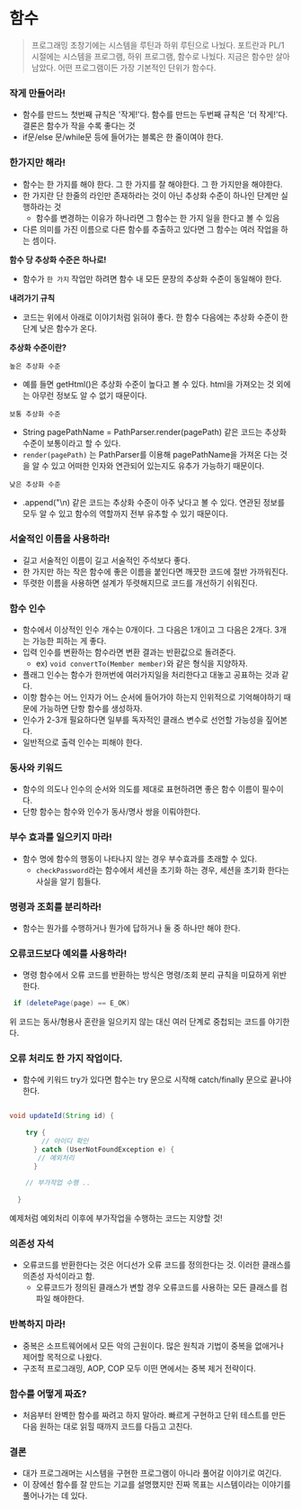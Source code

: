 # 함수
> 프로그래밍 초창기에는 시스템을 루틴과 하위 루틴으로 나눴다. 포트란과 PL/1 시절에는
> 시스템을 프로그램, 하위 프로그램, 함수로 나눴다. 지금은 함수만 살아남았다.
> 어떤 프로그램이든 가장 기본적인 단위가 함수다.


### 작게 만들어라!
- 함수를 만드느 첫번째 규칙은 '작게!'다. 함수를 만드는 두번째 규칙은 '더  작게!'다. 결론은 함수가 작을 수록 좋다는 것
- if문/else 문/while문 등에 들어가는 블록은 한 줄이여야 한다.

### 한가지만 해라!
- 함수는 한 가지를 해야 한다. 그 한 가지를 잘 해야한다. 그 한 가지만을 해야한다.
- 한 가지란 단 한줄의 라인만 존재하라는 것이 아닌 추상화 수준이 하나인 단계만 실행하라는 것 
  - 함수를 변경하는 이유가 하나라면 그 함수는 한 가지 일을 한다고 볼 수 있음
- 다른 의미를 가진 이름으로 다른 함수를 추출하고 있다면 그 함수는 여러 작업을 하는 셈이다.

**함수 당 추상화 수준은 하나로!**
- 함수가 `한 가지` 작업만 하려면 함수 내 모든 문장의 추상화 수준이 동일해야 한다.


**내려가기 규칙**
- 코드는 위에서 아래로 이야기처럼 읽혀야 좋다. 한 함수 다음에는 추상화 수준이 한 단계 낮은 함수가 온다.


**추상화 수준이란?**

`높은 추상화 수준`
- 예를 들면 getHtml()은 추상화 수준이 높다고 볼 수 있다. html을 가져오는 것 외에는 아무런 정보도 알 수 없기 때문이다. 

`보통 추상화 수준`
- String pagePathName = PathParser.render(pagePath) 같은 코드는 추상화 수준이 보통이라고 할 수 있다. 
- `render(pagePath)` 는 PathParser를 이용해 pagePathName을 가져온 다는 것을 알 수 있고 어떠한 인자와 연관되어 있는지도 유추가 가능하기 때문이다.


`낮은 추상화 수준`
- .append("\n) 같은 코드는 추상화 수준이 아주 낮다고 볼 수 있다. 연관된 정보를 모두 알 수 있고 함수의 역할까지 전부 유추할 수 있기 때문이다.

### 서술적인 이름을 사용하라!
- 길고 서술적인 이름이 길고 서술적인 주석보다 좋다.  
- 한 가지만 하는 작은 함수에 좋은 이름을 붙인다면 깨끗한 코드에 절반 가까워진다.
- 뚜렷한 이름을 사용하면 설계가 뚜렷해지므로 코드를 개선하기 쉬워진다.


### 함수 인수
- 함수에서 이상적인 인수 개수는 0개이다. 그 다음은 1개이고 그 다음은 2개다. 3개는 가능한 피하는 게 좋다.
- 입력 인수를 변환하는 함수라면 변환 결과는 반환값으로 돌려준다.
  - ex) `void convertTo(Member member)`와 같은 형식을 지양하자. 
- 플래그 인수는 함수가 한꺼번에 여러가지일을 처리한다고 대놓고 공표하는 것과 같다.
- 이항 함수는 어느 인자가 어느 순서에 들어가야 하는지 인위적으로 기억해야하기 때문에 가능하면 단항 함수를 생성하자.
- 인수가 2-3개 필요하다면 일부를 독자적인 클래스 변수로 선언할 가능성을 짚어본다.
- 일반적으로 출력 인수는 피해야 한다.

### 동사와 키워드
- 함수의 의도나 인수의 순서와 의도를 제대로 표현하려면 좋은 함수 이름이 필수이다.
- 단항 함수는 함수와 인수가 동사/명사 쌍을 이뤄야한다.

### 부수 효과를 일으키지 마라!
- 함수 명에 함수의 행동이 나타나지 않는 경우 부수효과를 초래할 수 있다.
  - `checkPassword`라는 함수에서 세션을 초기화 하는 경우, 세션을 초기화 한다는 사실을 알기 힘들다.

### 명령과 조회를 분리하라!
- 함수는 뭔가를 수행하거나 뭔가에 답하거나 둘 중 하나만 해야 한다.

### 오류코드보다 예외를 사용하라!
- 명령 함수에서 오류 코드를 반환하는 방식은 명령/조회 분리 규칙을 미묘하게 위반한다.

```java
 if (deletePage(page) == E_OK)
```

위 코드는 동사/형용사 혼란을 일으키지 않는 대신 여러 단계로 중첩되는 코드를 야기한다.


### 오류 처리도 한 가지 작업이다.
- 함수에 키워드 try가 있다면 함수는 try 문으로 시작해 catch/finally 문으로 끝나야한다.

```java

void updateId(String id) {
  
    try {
        // 아이디 확인
      } catch (UserNotFoundException e) {
       // 예외처리
      }
    
    // 부가작업 수행 ..
  
  }
```
예제처럼 예외처리 이후에 부가작업을 수행하는 코드는 지양할 것!

### 의존성 자석
- 오류코드를 반환한다는 것은 어디선가 오류 코드를 정의한다는 것. 이러한 클래스를 의존성 자석이라고 함.
  - 오류코드가 정의된 클래스가 변할 경우 오류코드를 사용하는 모든 클래스를 컴파일 해야한다.

### 반복하지 마라!
- 중복은 소프트웨어에서 모든 악의 근원이다. 많은 원칙과 기법이 중복을 없애거나 제어할 목적으로 나왔다. 
- 구조적 프로그래밍, AOP, COP 모두 이떤 면에서는 중복 제거 전략이다.

### 함수를 어떻게 짜죠?
- 처음부터 완벽한 함수를 짜려고 하지 말아라. 빠르게 구현하고 단위 테스트를 만든다음 원하는 대로 읽힐 때까지 코드를 다듬고 고친다. 

### 결론
- 대가 프로그래머는 시스템을 구현한 프로그램이 아니라 풀어갈 이야기로 여긴다.
- 이 장에선 함수를 잘 만드는 기교를 설명했지만 진짜 목표는 시스템이라는 이야기를 풀어나가는 데 있다. 